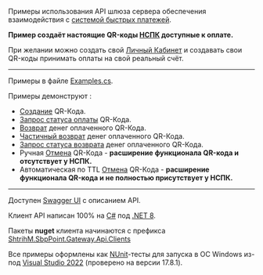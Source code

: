 Примеры использования API шлюза сервера обеспечения взаимодействия с [системой быстрых платежей](https://sbp.nspk.ru/).

**Пример создаёт настоящие QR-коды [НСПК](https://www.nspk.ru/) доступные к оплате.**

При желании можно создать свой [Личный Кабинет](https://sbp.online) и создавать свои QR-коды принимать оплаты на свой реальный счёт.

---

Примеры в файле [Examples.cs](/Gateway/Examples.cs).

Примеры демонструют :
- [Создание](https://github.com/KlestovAlexej/SbpPoint.Examples/blob/f09e5a64ee6b2a85b1fb5199de704f8085c1a7b3/Gateway/Examples.cs#L315) QR-Кода.
- [Запрос статуса оплаты](https://github.com/KlestovAlexej/SbpPoint.Examples/blob/f09e5a64ee6b2a85b1fb5199de704f8085c1a7b3/Gateway/Examples.cs#L332) QR-Кода.
- [Возврат](https://github.com/KlestovAlexej/SbpPoint.Examples/blob/f09e5a64ee6b2a85b1fb5199de704f8085c1a7b3/Gateway/Examples.cs#L355) денег оплаченного QR-Кода.
- [Частичный возврат](https://github.com/KlestovAlexej/SbpPoint.Examples/blob/f09e5a64ee6b2a85b1fb5199de704f8085c1a7b3/Gateway/Examples.cs#L424) денег оплаченного QR-Кода.
- [Запрос статуса возврата](https://github.com/KlestovAlexej/SbpPoint.Examples/blob/f09e5a64ee6b2a85b1fb5199de704f8085c1a7b3/Gateway/Examples.cs#L370) денег оплаченного QR-Кода.
- Ручная [Отмена](https://github.com/KlestovAlexej/SbpPoint.Examples/blob/a3d37499dc4e127fe747996c4ab504517d72ec05/Gateway/Examples.cs#L210) QR-Кода - **расширение функционала QR-кода и отсутствует у НСПК.**
- Автоматическая по TTL [Отмена](https://github.com/KlestovAlexej/SbpPoint.Examples/blob/a3d37499dc4e127fe747996c4ab504517d72ec05/Gateway/Examples.cs#L252) QR-Кода - **расширение функционала QR-кода и не полностью присутствует у НСПК.**

---

Доступен [Swagger UI](https://46.28.89.35:9904/index.html) с описанием API.

Клиент API написан 100% на [C#](https://ru.wikipedia.org/wiki/C_Sharp) под [.NET 8](https://dotnet.microsoft.com/en-us/download/dotnet/8.0).

Пакеты **nuget** клиента начинаются с префикса [ShtrihM.SbpPoint.Gateway.Api.Clients](https://www.nuget.org/packages?q=ShtrihM.SbpPoint.Gateway.Api.Clients)

Все примеры оформлены как [NUnit](https://nunit.org/)-тесты для запуска в ОС Windows из-под [Visual Studio 2022](https://visualstudio.microsoft.com/ru/vs/) (проверено на версии 17.8.1).
